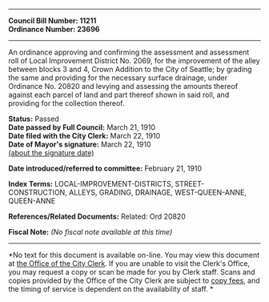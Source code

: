 * * * * *  
  
**Council Bill Number: [](#h0)[](#h2)11211**   
**Ordinance Number: 23696**  
  
* * * * *  
  
An ordinance approving and confirming the assessment and assessment roll of Local Improvement District No. 2069, for the improvement of the alley between blocks 3 and 4, Crown Addition to the City of Seattle; by grading the same and providing for the necessary surface drainage, under Ordinance No. 20820 and levying and assessing the amounts thereof against each parcel of land and part thereof shown in said roll, and providing for the collection thereof.  
  
**Status:** Passed   
**Date passed by Full Council:** March 21, 1910   
**Date filed with the City Clerk:** March 22, 1910   
**Date of Mayor's signature:** March 22, 1910   
[(about the signature date)](/~public/approvaldate.htm)   
  
  
**Date introduced/referred to committee:** February 21, 1910   
  
**Index Terms:** LOCAL-IMPROVEMENT-DISTRICTS, STREET-CONSTRUCTION, ALLEYS, GRADING, DRAINAGE, WEST-QUEEN-ANNE, QUEEN-ANNE  
  
**References/Related Documents:** Related: Ord 20820  
  
**Fiscal Note:** *(No fiscal note available at this time)*  
  
* * * * *  
  
*No text for this document is available on-line. You may view this document at [the Office of the City Clerk](http://www.seattle.gov/leg/clerk/contactUs.htm). If you are unable to visit the Clerk's Office, you may request a copy or scan be made for you by Clerk staff. Scans and copies provided by the Office of the City Clerk are subject to [copy fees](http://clerk.seattle.gov/~public/clerkfees.htm), and the timing of service is dependent on the availability of staff. *  
  
  
